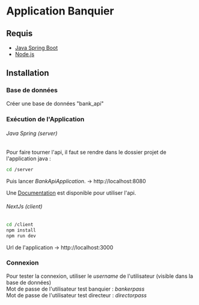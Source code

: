 # Application Banquier
## Requis
- [Java Spring Boot](https://spring.io/quickstart)
- [Node.js](https://nodejs.org/en/)

## Installation

### Base de données
Créer une base de données "bank_api"

### Exécution de l'Application
###### Java Spring (server)
Pour faire tourner l'api, il faut se rendre dans le dossier projet de l'application java :

```bash
cd /server
```
Puis lancer *BankApiApplication*. -> http://localhost:8080

Une [Documentation](https://documenter.getpostman.com/view/17771184/Uz5DqckF) est disponible pour utiliser l'api.

###### NextJs (client)

```bash
cd /client
npm install
npm run dev
```
Url de l'application -> http://localhost:3000

### Connexion
Pour tester la connexion, utiliser le *username* de l'utilisateur (visible dans la base de données)  
Mot de passe de l'utilisateur test banquier : *bankerpass*  
Mot de passe de l'utilisateur test directeur : *directorpass*